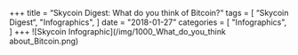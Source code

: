 +++
title = “Skycoin Digest: What do you think of Bitcoin?“
tags = [
    “Skycoin Digest“,
    "Infographics",
]
date = "2018-01-27”
categories = [
    "Infographics",
]
+++
![Skycoin Infographic](/img/1000_What_do_you_think about_Bitcoin.png)